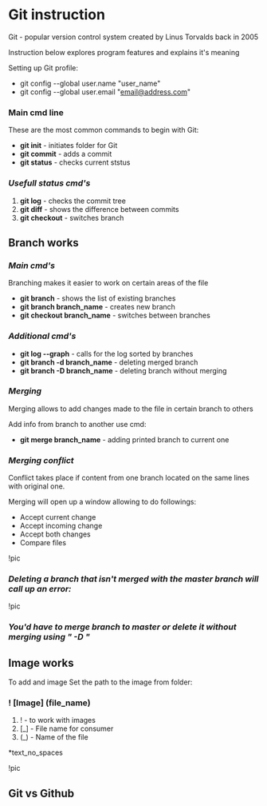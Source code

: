# **Git instruction**
Git - popular version control system created by Linus Torvalds back in 2005

Instruction below explores program features and explains it's meaning 

Setting up Git profile:

* git config --global user.name "user_name"
* git config --global user.email "email@address.com"

### **Main cmd line**

These are the most common commands to begin with Git:

* **git init** - initiates folder for Git
* **git commit** - adds a commit
* **git status** - checks current ststus

### ***Usefull status cmd's***

1. **git log** - checks the commit tree
2. **git diff**  - shows the difference between commits
3. **git checkout** - switches branch
## **Branch works**

### *Main cmd's*

Branching makes it easier to work on certain areas of the file

* **git branch** - shows the list of existing branches
* **git branch branch_name** - creates new branch
* **git checkout branch_name** - switches between branches

### *Additional cmd's*
* **git log --graph** - calls for the log sorted by branches
* **git branch -d branch_name** - deleting merged branch
* **git branch -D branch_name** - deleting branch without merging

### *Merging*

Merging allows to add changes made to the file in certain branch to others

Add info from branch to another use cmd:

* **git merge branch_name** - adding printed branch to current one

### *Merging conflict*

Conflict takes place if content from one branch located on the same lines with original one.

Merging will open up a window allowing to do followings:

* Accept current change
* Accept incoming change
* Accept both changes
* Compare files

!pic

### *Deleting a branch that isn't merged with the **master** branch will call up an error:*

!pic

### *You'd have to merge branch to master or delete it without merging using " -D "*

## **Image works**

To add and image
Set the path to the image from folder:
### **! [Image] (file_name)**
1. ! - to work with images
2. [_] - File name for consumer
3. (_) - Name of the file 

 *text_no_spaces

 !pic
## **Git vs Github**

### 